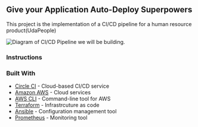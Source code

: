 ## Give your Application Auto-Deploy Superpowers

This project is the implementation of a CI/CD pipeline for a human resource product(UdaPeople)

![Diagram of CI/CD Pipeline we will be building.](udapeople.png)

### Instructions

### Built With

- [Circle CI](www.circleci.com) - Cloud-based CI/CD service
- [Amazon AWS](https://aws.amazon.com/) - Cloud services
- [AWS CLI](https://aws.amazon.com/cli/) - Command-line tool for AWS
- [Terraform](https://www.terraform.io/) - Infrastrcuture as code
- [Ansible](https://www.ansible.com/) - Configuration management tool
- [Prometheus](https://prometheus.io/) - Monitoring tool
